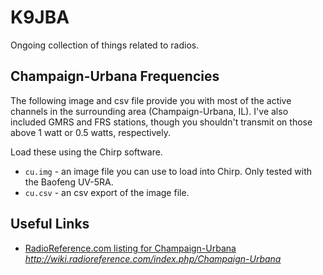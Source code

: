 # K9JBA
Ongoing collection of things related to radios.

## Champaign-Urbana Frequencies
The following image and csv file provide you with most of the active channels in the surrounding area (Champaign-Urbana, IL). I've also included GMRS and FRS stations, though you shouldn't transmit on those above 1 watt or 0.5 watts, respectively.

Load these using the Chirp software.
* `cu.img` - an image file you can use to load into Chirp. Only tested with the Baofeng UV-5RA.
* `cu.csv` - an csv export of the image file. 

## Useful Links
* [RadioReference.com listing for Champaign-Urbana](http://wiki.radioreference.com/index.php/Champaign-Urbana) *http://wiki.radioreference.com/index.php/Champaign-Urbana*
